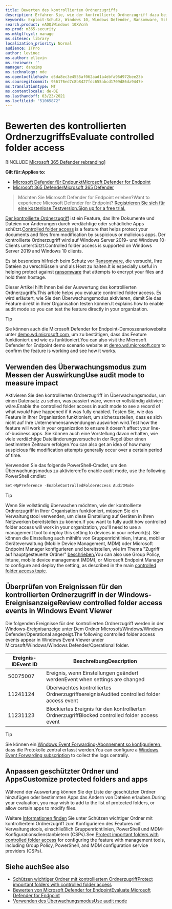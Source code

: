 ```yaml
---
title: Bewerten des kontrollierten Ordnerzugriffs
description: Erfahren Sie, wie der kontrollierte Ordnerzugriff dazu beitragen kann, Dateien vor der Änderung durch schädliche Apps zu schützen.
keywords: Exploit-Schutz, Windows 10, Windows Defender, Ransomware, Schützen, Bewerten, Testen, Demo, Testen
search.product: eADQiWindows 10XVcnh
ms.prod: m365-security
ms.mktglfcycl: manage
ms.sitesec: library
localization_priority: Normal
audience: ITPro
author: levinec
ms.author: ellevin
ms.reviewer: ''
manager: dansimp
ms.technology: mde
ms.openlocfilehash: e5da8ec3e4555af062aad1a4ebfa96d972bee23b
ms.sourcegitcommit: 956176ed7c8b8427fdc655abcd1709d86da9447e
ms.translationtype: MT
ms.contentlocale: de-DE
ms.lasthandoff: 03/23/2021
ms.locfileid: "51065872"
---
```

# <a name="evaluate-controlled-folder-access"></a><span data-ttu-id="273e0-104">Bewerten des kontrollierten Ordnerzugriffs</span><span class="sxs-lookup"><span data-stu-id="273e0-104">Evaluate controlled folder access</span></span>

[!INCLUDE [Microsoft 365 Defender rebranding](../../includes/microsoft-defender.md)]

<span data-ttu-id="273e0-105">**Gilt für:**</span><span class="sxs-lookup"><span data-stu-id="273e0-105">**Applies to:**</span></span>
- [<span data-ttu-id="273e0-106">Microsoft Defender für Endpunkt</span><span class="sxs-lookup"><span data-stu-id="273e0-106">Microsoft Defender for Endpoint</span></span>](https://go.microsoft.com/fwlink/?linkid=2154037)
- [<span data-ttu-id="273e0-107">Microsoft 365 Defender</span><span class="sxs-lookup"><span data-stu-id="273e0-107">Microsoft 365 Defender</span></span>](https://go.microsoft.com/fwlink/?linkid=2118804)

><span data-ttu-id="273e0-108">Möchten Sie Microsoft Defender for Endpoint erleben?</span><span class="sxs-lookup"><span data-stu-id="273e0-108">Want to experience Microsoft Defender for Endpoint?</span></span> [<span data-ttu-id="273e0-109">Registrieren Sie sich für eine kostenlose Testversion.</span><span class="sxs-lookup"><span data-stu-id="273e0-109">Sign up for a free trial.</span></span>](https://www.microsoft.com/microsoft-365/windows/microsoft-defender-atp?ocid=docs-wdatp-enablesiem-abovefoldlink)


<span data-ttu-id="273e0-110">[Der kontrollierte Ordnerzugriff](controlled-folders.md) ist ein Feature, das Ihre Dokumente und Dateien vor Änderungen durch verdächtige oder schädliche Apps schützt.</span><span class="sxs-lookup"><span data-stu-id="273e0-110">[Controlled folder access](controlled-folders.md) is a feature that helps protect your documents and files from modification by suspicious or malicious apps.</span></span> <span data-ttu-id="273e0-111">Der kontrollierte Ordnerzugriff wird auf Windows Server 2019- und Windows 10-Clients unterstützt.</span><span class="sxs-lookup"><span data-stu-id="273e0-111">Controlled folder access is supported on Windows Server 2019 and Windows 10 clients.</span></span>

<span data-ttu-id="273e0-112">Es ist besonders hilfreich beim Schutz vor [Ransomware,](https://www.microsoft.com/wdsi/threats/ransomware) die versucht, Ihre Dateien zu verschlüsseln und als Host zu halten.</span><span class="sxs-lookup"><span data-stu-id="273e0-112">It is especially useful in helping protect against [ransomware](https://www.microsoft.com/wdsi/threats/ransomware) that attempts to encrypt your files and hold them hostage.</span></span>

<span data-ttu-id="273e0-113">Dieser Artikel hilft Ihnen bei der Auswertung des kontrollierten Ordnerzugriffs.</span><span class="sxs-lookup"><span data-stu-id="273e0-113">This article helps you evaluate controlled folder access.</span></span> <span data-ttu-id="273e0-114">Es wird erläutert, wie Sie den Überwachungsmodus aktivieren, damit Sie das Feature direkt in Ihrer Organisation testen können.</span><span class="sxs-lookup"><span data-stu-id="273e0-114">It explains how to enable audit mode so you can test the feature directly in your organization.</span></span>

> [!TIP]
> <span data-ttu-id="273e0-115">Sie können auch die Microsoft Defender for Endpoint-Demoszenariowebsite unter [demo.wd.microsoft.com,](https://demo.wd.microsoft.com?ocid=cx-wddocs-testground) um zu bestätigen, dass das Feature funktioniert und wie es funktioniert.</span><span class="sxs-lookup"><span data-stu-id="273e0-115">You can also visit the Microsoft Defender for Endpoint demo scenario website at [demo.wd.microsoft.com](https://demo.wd.microsoft.com?ocid=cx-wddocs-testground) to confirm the feature is working and see how it works.</span></span>

## <a name="use-audit-mode-to-measure-impact"></a><span data-ttu-id="273e0-116">Verwenden des Überwachungsmodus zum Messen der Auswirkung</span><span class="sxs-lookup"><span data-stu-id="273e0-116">Use audit mode to measure impact</span></span>

<span data-ttu-id="273e0-117">Aktivieren Sie den kontrollierten Ordnerzugriff im  Überwachungsmodus, um einen Datensatz zu sehen, was passiert wäre, wenn er vollständig aktiviert wäre.</span><span class="sxs-lookup"><span data-stu-id="273e0-117">Enable the controlled folder access in audit mode to see a record of what *would* have happened if it was fully enabled.</span></span> <span data-ttu-id="273e0-118">Testen Sie, wie das Feature in Ihrer Organisation funktioniert, um sicherzustellen, dass es sich nicht auf Ihre Unternehmensanwendungen auswirken wird.</span><span class="sxs-lookup"><span data-stu-id="273e0-118">Test how the feature will work in your organization to ensure it doesn't affect your line-of-business apps.</span></span> <span data-ttu-id="273e0-119">Sie können auch eine Vorstellung davon erhalten, wie viele verdächtige Dateiänderungsversuche in der Regel über einen bestimmten Zeitraum erfolgen.</span><span class="sxs-lookup"><span data-stu-id="273e0-119">You can also get an idea of how many suspicious file modification attempts generally occur over a certain period of time.</span></span>

<span data-ttu-id="273e0-120">Verwenden Sie das folgende PowerShell-Cmdlet, um den Überwachungsmodus zu aktivieren:</span><span class="sxs-lookup"><span data-stu-id="273e0-120">To enable audit mode, use the following PowerShell cmdlet:</span></span>

```PowerShell
Set-MpPreference -EnableControlledFolderAccess AuditMode
```

> [!TIP]
> <span data-ttu-id="273e0-121">Wenn Sie vollständig überwachen möchten, wie der kontrollierte Ordnerzugriff in Ihrer Organisation funktioniert, müssen Sie ein Verwaltungstool verwenden, um diese Einstellung auf Geräten in Ihren Netzwerken bereitstellen zu können.</span><span class="sxs-lookup"><span data-stu-id="273e0-121">If you want to fully audit how controlled folder access will work in your organization, you'll need to use a management tool to deploy this setting to devices in your network(s).</span></span>
<span data-ttu-id="273e0-122">Sie können die Einstellung auch mithilfe von Gruppenrichtlinien, Intune, mobiler Geräteverwaltung (Mobile Device Management, MDM) oder Microsoft Endpoint Manager konfigurieren und bereitstellen, wie im Thema "Zugriff auf hauptgesteuerte Ordner" [beschrieben.](controlled-folders.md)</span><span class="sxs-lookup"><span data-stu-id="273e0-122">You can also use Group Policy, Intune, mobile device management (MDM), or Microsoft Endpoint Manager to configure and deploy the setting, as described in the main [controlled folder access topic](controlled-folders.md).</span></span>

## <a name="review-controlled-folder-access-events-in-windows-event-viewer"></a><span data-ttu-id="273e0-123">Überprüfen von Ereignissen für den kontrollierten Ordnerzugriff in der Windows-Ereignisanzeige</span><span class="sxs-lookup"><span data-stu-id="273e0-123">Review controlled folder access events in Windows Event Viewer</span></span>

<span data-ttu-id="273e0-124">Die folgenden Ereignisse für den kontrollierten Ordnerzugriff werden in der Windows-Ereignisanzeige unter Dem Ordner Microsoft/Windows/Windows Defender/Operational angezeigt.</span><span class="sxs-lookup"><span data-stu-id="273e0-124">The following controlled folder access events appear in Windows Event Viewer under Microsoft/Windows/Windows Defender/Operational folder.</span></span>

<span data-ttu-id="273e0-125">Ereignis-ID</span><span class="sxs-lookup"><span data-stu-id="273e0-125">Event ID</span></span> | <span data-ttu-id="273e0-126">Beschreibung</span><span class="sxs-lookup"><span data-stu-id="273e0-126">Description</span></span>
-|-
 <span data-ttu-id="273e0-127">5007</span><span class="sxs-lookup"><span data-stu-id="273e0-127">5007</span></span> | <span data-ttu-id="273e0-128">Ereignis, wenn Einstellungen geändert werden</span><span class="sxs-lookup"><span data-stu-id="273e0-128">Event when settings are changed</span></span>
 <span data-ttu-id="273e0-129">1124</span><span class="sxs-lookup"><span data-stu-id="273e0-129">1124</span></span> | <span data-ttu-id="273e0-130">Überwachtes kontrolliertes Ordnerzugriffsereignis</span><span class="sxs-lookup"><span data-stu-id="273e0-130">Audited controlled folder access event</span></span>
 <span data-ttu-id="273e0-131">1123</span><span class="sxs-lookup"><span data-stu-id="273e0-131">1123</span></span> | <span data-ttu-id="273e0-132">Blockiertes Ereignis für den kontrollierten Ordnerzugriff</span><span class="sxs-lookup"><span data-stu-id="273e0-132">Blocked controlled folder access event</span></span>

> [!TIP]
> <span data-ttu-id="273e0-133">Sie können ein [Windows Event Forwarding-Abonnement so konfigurieren,](https://docs.microsoft.com/windows/win32/wec/setting-up-a-source-initiated-subscription) dass die Protokolle zentral erfasst werden.</span><span class="sxs-lookup"><span data-stu-id="273e0-133">You can configure a [Windows Event Forwarding subscription](https://docs.microsoft.com/windows/win32/wec/setting-up-a-source-initiated-subscription) to collect the logs centrally.</span></span> 

## <a name="customize-protected-folders-and-apps"></a><span data-ttu-id="273e0-134">Anpassen geschützter Ordner und Apps</span><span class="sxs-lookup"><span data-stu-id="273e0-134">Customize protected folders and apps</span></span>

<span data-ttu-id="273e0-135">Während der Auswertung können Sie der Liste der geschützten Ordner hinzufügen oder bestimmten Apps das Ändern von Dateien erlauben.</span><span class="sxs-lookup"><span data-stu-id="273e0-135">During your evaluation, you may wish to add to the list of protected folders, or allow certain apps to modify files.</span></span>

<span data-ttu-id="273e0-136">Weitere [Informationen finden](controlled-folders.md) Sie unter Schützen wichtiger Ordner mit kontrolliertem Ordnerzugriff zum Konfigurieren des Features mit Verwaltungstools, einschließlich Gruppenrichtlinien, PowerShell und MDM-Konfigurationsdienstanbietern (CSPs).</span><span class="sxs-lookup"><span data-stu-id="273e0-136">See [Protect important folders with controlled folder access](controlled-folders.md) for configuring the feature with management tools, including Group Policy, PowerShell, and MDM configuration service providers (CSPs).</span></span>

## <a name="see-also"></a><span data-ttu-id="273e0-137">Siehe auch</span><span class="sxs-lookup"><span data-stu-id="273e0-137">See also</span></span>

* [<span data-ttu-id="273e0-138">Schützen wichtiger Ordner mit kontrolliertem Ordnerzugriff</span><span class="sxs-lookup"><span data-stu-id="273e0-138">Protect important folders with controlled folder access</span></span>](controlled-folders.md)
* [<span data-ttu-id="273e0-139">Bewerten von Microsoft Defender for Endpoint</span><span class="sxs-lookup"><span data-stu-id="273e0-139">Evaluate Microsoft Defender for Endpoint</span></span>](evaluate-atp.md)
* [<span data-ttu-id="273e0-140">Verwenden des Überwachungsmodus</span><span class="sxs-lookup"><span data-stu-id="273e0-140">Use audit mode</span></span>](audit-windows-defender.md)
